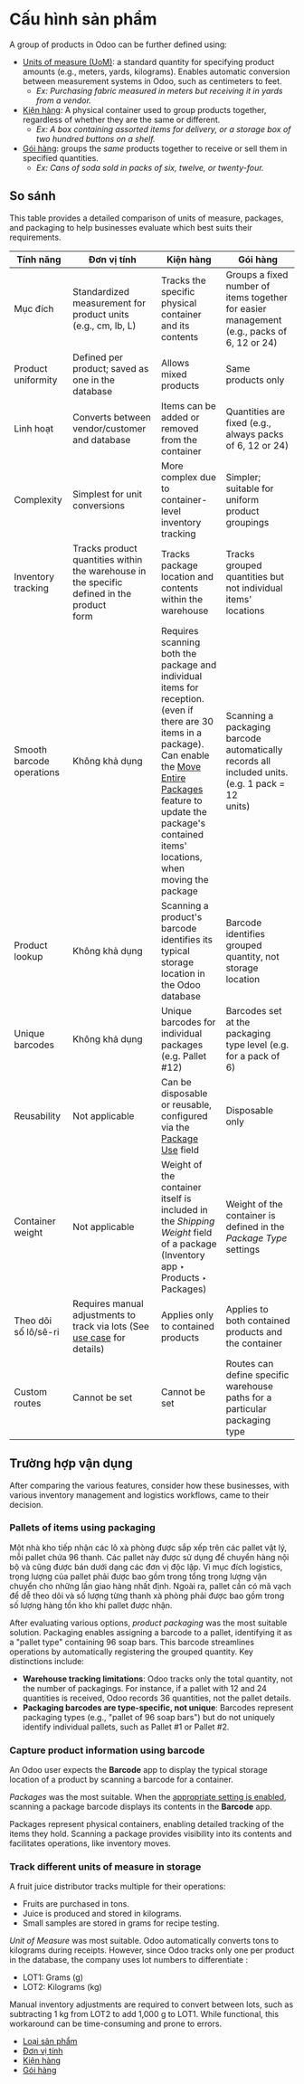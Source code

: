 # Cấu hình sản phẩm

A group of products in Odoo can be further defined using:

- [Units of measure (UoM)](configure/uom.md): a standard quantity for specifying product amounts
  (e.g., meters, yards, kilograms). Enables automatic conversion between measurement systems in
  Odoo, such as centimeters to feet.
  - *Ex: Purchasing fabric measured in meters but receiving it in yards from a vendor.*
- [Kiện hàng](configure/package.md): A physical container used to group products together, regardless of
  whether they are the same or different.
  - *Ex: A box containing assorted items for delivery, or a storage box of two hundred buttons on a
    shelf.*
- [Gói hàng](configure/packaging.md): groups the *same* products together to receive or sell them in
  specified quantities.
  - *Ex: Cans of soda sold in packs of six, twelve, or twenty-four.*

## So sánh

This table provides a detailed comparison of units of measure, packages, and packaging to help
businesses evaluate which best suits their requirements.

| Tính năng                 | Đơn vị tính                                                                                                         | Kiện hàng                                                                                                                                                                                                                                                                                                               | Gói hàng                                                                                            |
|---------------------------|---------------------------------------------------------------------------------------------------------------------|-------------------------------------------------------------------------------------------------------------------------------------------------------------------------------------------------------------------------------------------------------------------------------------------------------------------------|-----------------------------------------------------------------------------------------------------|
| Mục đích                  | Standardized measurement for product units (e.g., cm, lb, L)                                                        | Tracks the specific physical container and its contents                                                                                                                                                                                                                                                                 | Groups a fixed number of items together for easier management (e.g., packs of 6, 12 or 24)          |
| Product uniformity        | Defined per product; saved as one  in the database                                                                  | Allows mixed products                                                                                                                                                                                                                                                                                                   | Same products only                                                                                  |
| Linh hoạt                 | Converts between vendor/customer  and database                                                                      | Items can be added or removed from the container                                                                                                                                                                                                                                                                        | Quantities are fixed (e.g., always packs of 6, 12 or 24)                                            |
| Complexity                | Simplest for unit conversions                                                                                       | More complex due to container-level inventory tracking                                                                                                                                                                                                                                                                  | Simpler; suitable for uniform product groupings                                                     |
| Inventory tracking        | Tracks product quantities within the warehouse in the specific  defined in the product<br/>form                     | Tracks package location and contents within the warehouse                                                                                                                                                                                                                                                               | Tracks grouped quantities but not individual items' locations                                       |
| Smooth barcode operations | Không khả dụng                                                                                                      | Requires scanning both the package and individual items for reception. (even if there are 30<br/>items in a package). Can enable the [Move Entire Packages](configure/package.md#inventory-product-management-move-entire-pack) feature to update the package's contained<br/>items' locations, when moving the package | Scanning a packaging barcode automatically records all included units. (e.g. 1 pack = 12<br/>units) |
| Product lookup            | Không khả dụng                                                                                                      | Scanning a product's barcode identifies its typical storage location in the Odoo database                                                                                                                                                                                                                               | Barcode identifies grouped quantity, not storage location                                           |
| Unique barcodes           | Không khả dụng                                                                                                      | Unique barcodes for individual packages (e.g. Pallet #12)                                                                                                                                                                                                                                                               | Barcodes set at the packaging type level (e.g. for a pack of 6)                                     |
| Reusability               | Not applicable                                                                                                      | Can be disposable or reusable, configured via the [Package Use](configure/package.md#inventory-warehouses-storage-cluster-pack) field                                                                                                                                                                                   | Disposable only                                                                                     |
| Container weight          | Not applicable                                                                                                      | Weight of the container itself is included in the *Shipping Weight* field of a package<br/>(Inventory app ‣ Products ‣ Packages)                                                                                                                                                                                        | Weight of the container is defined in the *Package Type* settings                                   |
| Theo dõi số lô/sê-ri      | Requires manual adjustments to track  via lots (See [use case](#inventory-product-management-lots-uom) for details) | Applies only to contained products                                                                                                                                                                                                                                                                                      | Applies to both contained products and the container                                                |
| Custom routes             | Cannot be set                                                                                                       | Cannot be set                                                                                                                                                                                                                                                                                                           | Routes can define specific warehouse paths for a particular packaging type                          |

## Trường hợp vận dụng

After comparing the various features, consider how these businesses, with various inventory
management and logistics workflows, came to their decision.

### Pallets of items using packaging

Một nhà kho tiếp nhận các lô xà phòng được sắp xếp trên các pallet vật lý, mỗi pallet chứa 96 thanh. Các pallet này được sử dụng để chuyển hàng nội bộ và cũng được bán dưới dạng các đơn vị độc lập. Vì mục đích logistics, trọng lượng của pallet phải được bao gồm trong tổng trọng lượng vận chuyển cho những lần giao hàng nhất định. Ngoài ra, pallet cần có mã vạch để dễ theo dõi và số lượng từng thanh xà phòng phải được bao gồm trong số lượng hàng tồn kho khi pallet được nhận.

After evaluating various options, *product packaging* was the most suitable solution. Packaging
enables assigning a barcode to a pallet, identifying it as a "pallet type" containing 96 soap bars.
This barcode streamlines operations by automatically registering the grouped quantity. Key
distinctions include:

- **Warehouse tracking limitations**: Odoo tracks only the total quantity, not the number of
  packagings. For instance, if a pallet with 12 and 24 quantities is received, Odoo records 36
  quantities, not the pallet details.
- **Packaging barcodes are type-specific, not unique**: Barcodes represent packaging types (e.g.,
  "pallet of 96 soap bars") but do not uniquely identify individual pallets, such as Pallet #1 or
  Pallet #2.

### Capture product information using barcode

An Odoo user expects the **Barcode** app to display the typical storage location of a product by
scanning a barcode for a container.

*Packages* was the most suitable. When the [appropriate setting is enabled](configure/package.md#inventory-warehouses-storage-enable-package), scanning a package barcode displays its contents in
the **Barcode** app.

Packages represent physical containers, enabling detailed tracking of the items they hold.
Scanning a package provides visibility into its contents and facilitates operations, like inventory
moves.

<a id="inventory-product-management-lots-uom"></a>

### Track different units of measure in storage

A fruit juice distributor tracks multiple  for their operations:

- Fruits are purchased in tons.
- Juice is produced and stored in kilograms.
- Small samples are stored in grams for recipe testing.

*Unit of Measure* was most suitable. Odoo automatically converts tons to kilograms during
receipts. However, since Odoo tracks only one  per product in the database, the company uses
lot numbers to differentiate :

- LOT1: Grams (g)
- LOT2: Kilograms (kg)

Manual inventory adjustments are required to convert between lots, such as subtracting 1 kg from
LOT2 to add 1,000 g to LOT1. While functional, this workaround can be time-consuming and prone to
errors.

* [Loại sản phẩm](configure/type.md)
* [Đơn vị tính](configure/uom.md)
* [Kiện hàng](configure/package.md)
* [Gói hàng](configure/packaging.md)
